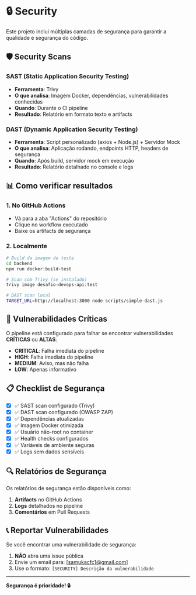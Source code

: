 # 🔒 Security

Este projeto inclui múltiplas camadas de segurança para garantir a qualidade e segurança do código.

## 🛡️ Security Scans

### SAST (Static Application Security Testing)
- **Ferramenta**: Trivy
- **O que analisa**: Imagem Docker, dependências, vulnerabilidades conhecidas
- **Quando**: Durante o CI pipeline
- **Resultado**: Relatório em formato texto e artifacts

### DAST (Dynamic Application Security Testing)
- **Ferramenta**: Script personalizado (axios + Node.js) + Servidor Mock
- **O que analisa**: Aplicação rodando, endpoints HTTP, headers de segurança
- **Quando**: Após build, servidor mock em execução
- **Resultado**: Relatório detalhado no console e logs

## 📊 Como verificar resultados

### 1. **No GitHub Actions**
- Vá para a aba "Actions" do repositório
- Clique no workflow executado
- Baixe os artifacts de segurança

### 2. **Localmente**
```bash
# Build da imagem de teste
cd backend
npm run docker:build-test

# Scan com Trivy (se instalado)
trivy image desafio-devops-api:test

# DAST scan local
TARGET_URL=http://localhost:3000 node scripts/simple-dast.js
```

## 🚨 Vulnerabilidades Críticas

O pipeline está configurado para falhar se encontrar vulnerabilidades **CRÍTICAS** ou **ALTAS**:

- **CRITICAL**: Falha imediata do pipeline
- **HIGH**: Falha imediata do pipeline
- **MEDIUM**: Aviso, mas não falha
- **LOW**: Apenas informativo

## 📋 Checklist de Segurança

- [x] ✅ SAST scan configurado (Trivy)
- [x] ✅ DAST scan configurado (OWASP ZAP)
- [x] ✅ Dependências atualizadas
- [x] ✅ Imagem Docker otimizada
- [x] ✅ Usuário não-root no container
- [x] ✅ Health checks configurados
- [x] ✅ Variáveis de ambiente seguras
- [x] ✅ Logs sem dados sensíveis

## 🔍 Relatórios de Segurança

Os relatórios de segurança estão disponíveis como:

1. **Artifacts** no GitHub Actions
2. **Logs** detalhados no pipeline
3. **Comentários** em Pull Requests

## 📞 Reportar Vulnerabilidades

Se você encontrar uma vulnerabilidade de segurança:

1. **NÃO** abra uma issue pública
2. Envie um email para: [samukacfc1@gmail.com]
3. Use o formato: `[SECURITY] Descrição da vulnerabilidade`

---

**Segurança é prioridade! 🔒** 